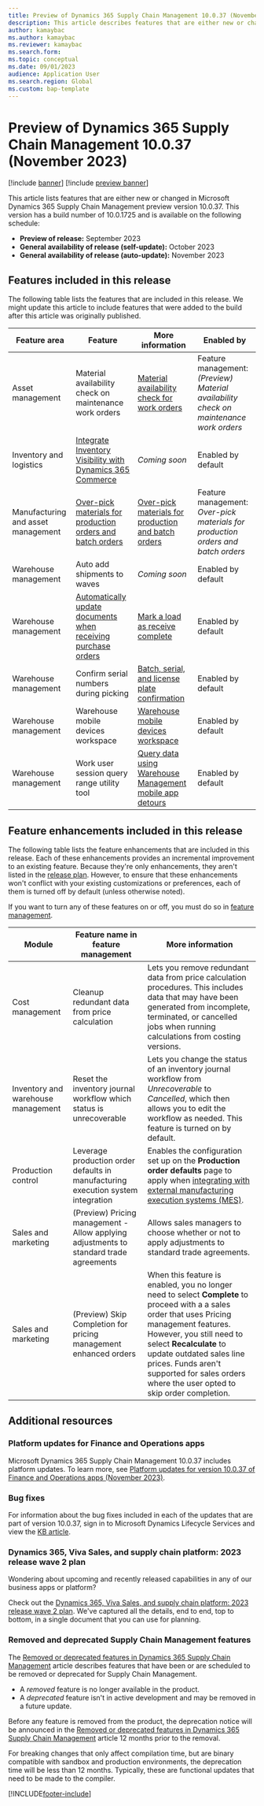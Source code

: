```yaml
---
title: Preview of Dynamics 365 Supply Chain Management 10.0.37 (November 2023)
description: This article describes features that are either new or changed in Microsoft Dynamics 365 Supply Chain Management 10.0.37. 
author: kamaybac
ms.author: kamaybac
ms.reviewer: kamaybac
ms.search.form:
ms.topic: conceptual
ms.date: 09/01/2023
audience: Application User
ms.search.region: Global
ms.custom: bap-template
---
```


# Preview of Dynamics 365 Supply Chain Management 10.0.37 (November 2023)

[!include [banner](../includes/banner.md)]
[!include [preview banner](../includes/preview-banner.md)]

This article lists features that are either new or changed in Microsoft Dynamics 365 Supply Chain Management preview version 10.0.37. This version has a build number of 10.0.1725 and is available on the following schedule:

- **Preview of release:** September 2023
- **General availability of release (self-update):** October 2023
- **General availability of release (auto-update):** November 2023

## Features included in this release

The following table lists the features that are included in this release. We might update this article to include features that were added to the build after this article was originally published.

| Feature area | Feature | More information | Enabled by |
|---|---|---|---|
| Asset management | Material availability check on maintenance work orders | [Material availability check for work orders](../asset-management/work-orders/material-availability-check-work-orders.md) |  Feature management:<br>*(Preview) Material availability check on maintenance work orders* |
| Inventory and logistics | [Integrate Inventory Visibility with Dynamics 365 Commerce](/dynamics365/release-plan/2023wave2/finance-supply-chain/dynamics365-supply-chain-management/integrate-inventory-visibility-dynamics-365-commerce) | *Coming soon* | Enabled by default |
| Manufacturing and asset management | [Over-pick materials for production orders and batch orders](/dynamics365/release-plan/2023wave2/finance-supply-chain/dynamics365-supply-chain-management/over-pick-materials-production-orders-batch-orders) | [Over-pick materials for production and batch orders](../warehousing/over-pick-materials-for-production-and-batch-orders.md) | Feature management:<br>*Over-pick materials for production orders and batch orders* |
| Warehouse management | Auto add shipments to waves | *Coming soon* | Enabled by default |
| Warehouse management | [Automatically update documents when receiving purchase orders](/dynamics365/release-plan/2023wave2/finance-supply-chain/dynamics365-supply-chain-management/automatically-update-documents-when-receiving-purchase-orders) | [Mark a load as receive complete](../warehousing/inbound-load-handling.md#receive-complete-confirm) | Enabled by default |
| Warehouse management | Confirm serial numbers during picking | [Batch, serial, and license plate confirmation](../warehousing/batch-and-license-plate-confirmation.md) | Enabled by default |
| Warehouse management | Warehouse mobile devices workspace | [Warehouse mobile devices workspace](../warehousing/mobile-device-workspace.md) | Enabled by default |
| Warehouse management | Work user session query range utility tool | [Query data using Warehouse Management mobile app detours](../warehousing/warehouse-app-data-inquiry.md) | Enabled by default |

## Feature enhancements included in this release

The following table lists the feature enhancements that are included in this release. Each of these enhancements provides an incremental improvement to an existing feature. Because they're only enhancements, they aren't listed in the [release plan](/dynamics365/release-plan/2023wave2/finance-supply-chain/dynamics365-supply-chain-management/planned-features). However, to ensure that these enhancements won't conflict with your existing customizations or preferences, each of them is turned off by default (unless otherwise noted).

If you want to turn any of these features on or off, you must do so in [feature management](../../fin-ops-core/fin-ops/get-started/feature-management/feature-management-overview.md).

| Module | Feature name in feature management | More information |
|---|---|---|
| Cost management | Cleanup redundant data from price calculation | Lets you remove redundant data from price calculation procedures. This includes data that may have been generated from incomplete, terminated, or cancelled jobs when running calculations from costing versions. |
| Inventory and warehouse management | Reset the inventory journal workflow which status is unrecoverable | Lets you change the status of an inventory journal workflow from *Unrecoverable* to *Cancelled*, which then allows you to edit the workflow as needed. This feature is turned on by default. |
| Production control | Leverage production order defaults in manufacturing execution system integration | Enables the configuration set up on the **Production order defaults** page to apply when [integrating with external manufacturing execution systems (MES)](../production-control/mes-integration.md). |
| Sales and marketing | (Preview) Pricing management - Allow applying adjustments to standard trade agreements | Allows sales managers to choose whether or not to apply adjustments to standard trade agreements. |
| Sales and marketing | (Preview) Skip Completion for pricing management enhanced orders | When this feature is enabled, you no longer need to select **Complete** to proceed with a a sales order that uses Pricing management features. However, you still need to select **Recalculate** to update outdated sales line prices. Funds aren't supported for sales orders where the user opted to skip order completion. |

## Additional resources

### Platform updates for Finance and Operations apps

Microsoft Dynamics 365 Supply Chain Management 10.0.37 includes platform updates. To learn more, see [Platform updates for version 10.0.37 of Finance and Operations apps (November 2023)](../../fin-ops-core/dev-itpro/get-started/whats-new-platform-updates-10-0-37.md).

### Bug fixes

For information about the bug fixes included in each of the updates that are part of version 10.0.37, sign in to Microsoft Dynamics Lifecycle Services and view the [KB article](https://fix.lcs.dynamics.com/Issue/Details?bugId=838613).

### Dynamics 365, Viva Sales, and supply chain platform: 2023 release wave 2 plan

Wondering about upcoming and recently released capabilities in any of our business apps or platform?

Check out the [Dynamics 365, Viva Sales, and supply chain platform: 2023 release wave 2 plan](/dynamics365/release-plan/2023wave2/). We've captured all the details, end to end, top to bottom, in a single document that you can use for planning.

### Removed and deprecated Supply Chain Management features

The [Removed or deprecated features in Dynamics 365 Supply Chain Management](removed-deprecated-features-scm-updates.md) article describes features that have been or are scheduled to be removed or deprecated for Supply Chain Management.

- A *removed* feature is no longer available in the product.
- A *deprecated* feature isn't in active development and may be removed in a future update.

Before any feature is removed from the product, the deprecation notice will be announced in the [Removed or deprecated features in Dynamics 365 Supply Chain Management](removed-deprecated-features-scm-updates.md) article 12 months prior to the removal.

For breaking changes that only affect compilation time, but are binary compatible with sandbox and production environments, the deprecation time will be less than 12 months. Typically, these are functional updates that need to be made to the compiler.

[!INCLUDE[footer-include](../../includes/footer-banner.md)]
